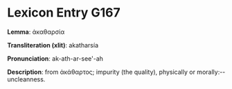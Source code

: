 # Lexicon Entry G167

**Lemma**: ἀκαθαρσία

**Transliteration (xlit)**: akatharsía

**Pronunciation**: ak-ath-ar-see'-ah

**Description**:
from ἀκάθαρτος; impurity (the quality), physically or morally:--uncleanness.
